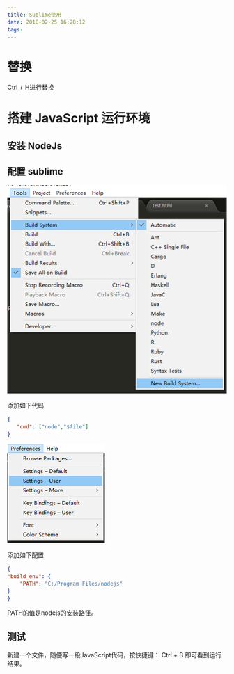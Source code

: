 ```yaml
---
title: Sublime使用
date: 2018-02-25 16:20:12
tags:
---
```


# 替换
Ctrl + H进行替换

# 搭建 JavaScript 运行环境

## 安装 NodeJs

## 配置 sublime

![sbulime配置.png](Sublime使用/sbulime配置.png)

添加如下代码

```json
{
   "cmd": ["node","$file"]
}
```

![settinguser](Sublime使用/settinguser.png)

添加如下配置

```json
{
"build_env": {
    "PATH": "C:/Program Files/nodejs"
}
}
```

PATH的值是nodejs的安装路径。 

## 测试

新建一个文件，随便写一段JavaScript代码，按快捷键：
Ctrl + B
即可看到运行结果。
